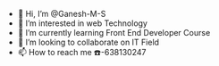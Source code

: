 - 👋 Hi, I’m @Ganesh-M-S
- 👀 I’m interested in web Technology
- 🌱 I’m currently learning Front End Developer Course
- 💞️ I’m looking to collaborate on IT Field
- 📫 How to reach me ☎️-638130247

<!---
Ganesh-M-S/Ganesh-M-S is a ✨ special ✨ repository because its `README.md` (this file) appears on your GitHub profile.
You can click the Preview link to take a look at your changes.
--->
